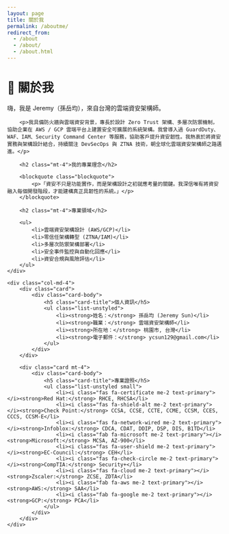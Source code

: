 ```yaml
---
layout: page
title: 關於我
permalink: /aboutme/
redirect_from:
  - /about
  - /about/
  - /about.html
---
```


# 👋 關於我

<div class="row">
    <div class="col-md-8">
        <p class="lead">嗨，我是 Jeremy（孫岳均），來自台灣的雲端資安架構師。</p>
        
        <p>我具備防火牆與雲端資安背景，專長於設計 Zero Trust 架構、多層次防禦機制，協助企業在 AWS / GCP 雲端平台上建置安全可擴展的系統架構。我曾導入過 GuardDuty、WAF、IAM、Security Command Center 等服務，協助客戶提升資安韌性。我熱衷於將資安實務與架構設計結合，持續關注 DevSecOps 與 ZTNA 技術，朝全球化雲端資安架構師之路邁進。</p>
        
        <h2 class="mt-4">我的專業理念</h2>
        
        <blockquote class="blockquote">
            <p>「資安不只是功能實作，而是架構設計之初就應考量的關鍵。我深信唯有將資安融入每個開發階段，才能建構真正具韌性的系統。」</p>
        </blockquote>
        
        <h2 class="mt-4">專業領域</h2>
        
        <ul>
            <li>雲端資安架構設計 (AWS/GCP)</li>
            <li>零信任架構轉型 (ZTNA/IAM)</li>
            <li>多層次防禦架構部署</li>
            <li>安全事件監控與自動化回應</li>
            <li>資安合規與風險評估</li>
        </ul>
    </div>
    
    <div class="col-md-4">
        <div class="card">
            <div class="card-body">
                <h5 class="card-title">個人資訊</h5>
                <ul class="list-unstyled">
                    <li><strong>姓名：</strong> 孫岳均 (Jeremy Sun)</li>
                    <li><strong>職業：</strong> 雲端資安架構師</li>
                    <li><strong>所在地：</strong> 桃園市, 台灣</li>
                    <li><strong>電子郵件：</strong> ycsun129@gmail.com</li>
                </ul>
            </div>
        </div>
        
        <div class="card mt-4">
            <div class="card-body">
                <h5 class="card-title">專業證照</h5>
                <ul class="list-unstyled small">
                    <li><i class="fas fa-certificate me-2 text-primary"></i><strong>Red Hat:</strong> RHCE, RHCSA</li>
                    <li><i class="fas fa-shield-alt me-2 text-primary"></i><strong>Check Point:</strong> CCSA, CCSE, CCTE, CCME, CCSM, CCES, CCCS, CCSM-E</li>
                    <li><i class="fas fa-network-wired me-2 text-primary"></i><strong>Infoblox:</strong> CDCA, CDAT, DDIP, DSP, DIS, B1TD</li>
                    <li><i class="fab fa-microsoft me-2 text-primary"></i><strong>Microsoft:</strong> MCSA, AZ-900</li>
                    <li><i class="fas fa-user-shield me-2 text-primary"></i><strong>EC-Council:</strong> CEH</li>
                    <li><i class="fas fa-check-circle me-2 text-primary"></i><strong>CompTIA:</strong> Security+</li>
                    <li><i class="fas fa-cloud me-2 text-primary"></i><strong>Zscaler:</strong> ZCSE, ZDTA</li>
                    <li><i class="fab fa-aws me-2 text-primary"></i><strong>AWS:</strong> SAA</li>
                    <li><i class="fab fa-google me-2 text-primary"></i><strong>GCP:</strong> PCA</li>
                </ul>
            </div>
        </div>
    </div>
</div> 